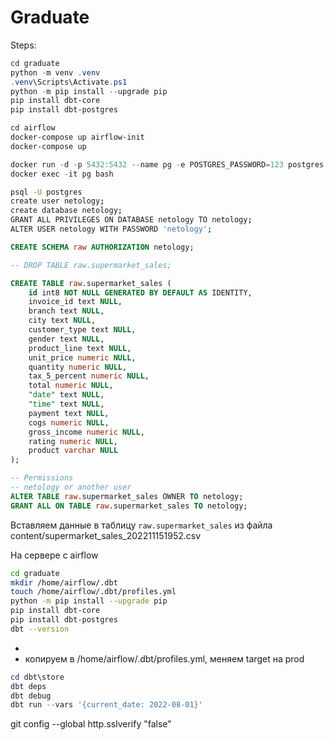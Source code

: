 # Graduate
Steps:

```powershell
cd graduate
python -m venv .venv
.venv\Scripts\Activate.ps1
python -m pip install --upgrade pip
pip install dbt-core
pip install dbt-postgres
```


```powershell
cd airflow
docker-compose up airflow-init
docker-compose up
```

```powershell
docker run -d -p 5432:5432 --name pg -e POSTGRES_PASSWORD=123 postgres:latest
docker exec -it pg bash
```

```bash
psql -U postgres
create user netology;
create database netology;
GRANT ALL PRIVILEGES ON DATABASE netology TO netology;
ALTER USER netology WITH PASSWORD 'netology';
```

```sql
CREATE SCHEMA raw AUTHORIZATION netology;

-- DROP TABLE raw.supermarket_sales;

CREATE TABLE raw.supermarket_sales (
	id int8 NOT NULL GENERATED BY DEFAULT AS IDENTITY,
	invoice_id text NULL,
	branch text NULL,
	city text NULL,
	customer_type text NULL,
	gender text NULL,
	product_line text NULL,
	unit_price numeric NULL,
	quantity numeric NULL,
	tax_5_percent numeric NULL,
	total numeric NULL,
	"date" text NULL,
	"time" text NULL,
	payment text NULL,
	cogs numeric NULL,
	gross_income numeric NULL,
	rating numeric NULL,
	product varchar NULL
);

-- Permissions
-- netology or another user
ALTER TABLE raw.supermarket_sales OWNER TO netology;
GRANT ALL ON TABLE raw.supermarket_sales TO netology;
```
Вставляем данные в таблицу `raw.supermarket_sales` из файла content/supermarket_sales_202211151952.csv

На сервере с airflow
```bash
cd graduate
mkdir /home/airflow/.dbt
touch /home/airflow/.dbt/profiles.yml
python -m pip install --upgrade pip
pip install dbt-core
pip install dbt-postgres
dbt --version
```
* 
* копируем в /home/airflow/.dbt/profiles.yml, меняем target на prod

```powershell
cd dbt\store
dbt deps
dbt debug
dbt run --vars '{current_date: 2022-08-01}'
```
git config --global http.sslverify "false"